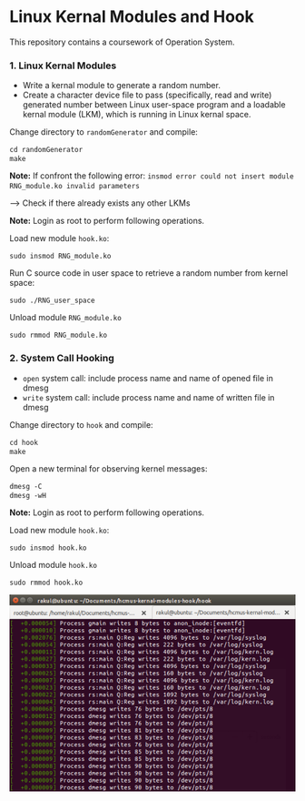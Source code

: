# Linux Kernal Modules and Hook

This repository contains a coursework of Operation System.

### 1. Linux Kernal Modules
- Write a kernal module to generate a random number.
- Create a character device file to pass (specifically, read and write) generated number between Linux user-space program and a loadable kernal module (LKM), which is running in Linux kernal space.

Change directory to `randomGenerator` and compile:
```terminal
cd randomGenerator
make
```
**Note:**
If confront the following error: `insmod error could not insert module RNG_module.ko invalid parameters`

--> Check if there already exists any other LKMs

**Note:** Login as root to perform following operations.

Load new module `hook.ko`:

```terminal
sudo insmod RNG_module.ko
```
Run C source code in user space to retrieve a random number from kernel space:
```
sudo ./RNG_user_space
```

Unload module `RNG_module.ko`
```terminal
sudo rmmod RNG_module.ko
```

### 2. System Call Hooking
- `open` system call: include process name and name of opened file in dmesg
- `write` system call: include process name and name of written file in dmesg

Change directory to `hook` and compile:
```terminal
cd hook
make
```

Open a new terminal for observing kernel messages:
```terminal
dmesg -C
dmesg -wH
```

**Note:** Login as root to perform following operations.

Load new module `hook.ko`:

```terminal
sudo insmod hook.ko
```

Unload module `hook.ko`
```terminal
sudo rmmod hook.ko
```

![alt text](./static/hook.png)
